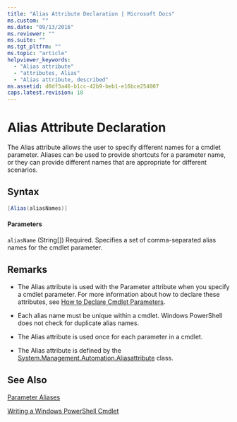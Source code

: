 ```yaml
---
title: "Alias Attribute Declaration | Microsoft Docs"
ms.custom: ""
ms.date: "09/13/2016"
ms.reviewer: ""
ms.suite: ""
ms.tgt_pltfrm: ""
ms.topic: "article"
helpviewer_keywords:
  - "Alias attribute"
  - "attributes, Alias"
  - "Alias attribute, described"
ms.assetid: d0df3a46-b1cc-42b9-beb1-e16bce254007
caps.latest.revision: 10
---
```

# Alias Attribute Declaration

The Alias attribute allows the user to specify different names for a cmdlet parameter. Aliases can be used to provide shortcuts for a parameter name, or they can provide different names that are appropriate for different scenarios.

## Syntax

```csharp
[Alias(aliasNames)]
```

#### Parameters

 `aliasName` (String[])
 Required. Specifies a set of comma-separated alias names for the cmdlet parameter.

## Remarks

-   The Alias attribute is used with the Parameter attribute when you specify a cmdlet parameter. For more information about how to declare these attributes, see [How to Declare Cmdlet Parameters](./how-to-declare-cmdlet-parameters.md).

-   Each alias name must be unique within a cmdlet. Windows PowerShell does not check for duplicate alias names.

-   The Alias attribute is used once for each parameter in a cmdlet.

-   The Alias attribute is defined by the [System.Management.Automation.Aliasattribute](/dotnet/api/System.Management.Automation.AliasAttribute) class.

## See Also

 [Parameter Aliases](./parameter-aliases.md)


 [Writing a Windows PowerShell Cmdlet](./writing-a-windows-powershell-cmdlet.md)
